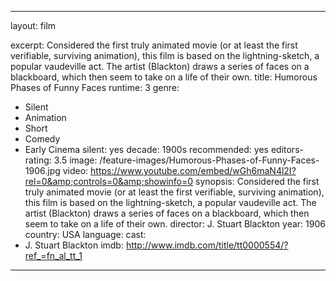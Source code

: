 ---

layout: film

excerpt: Considered the first truly animated movie (or at least the first verifiable, surviving animation), this film is based on the lightning-sketch, a popular vaudeville act. The artist (Blackton) draws a series of faces on a blackboard, which then seem to take on a life of their own.
title: Humorous Phases of Funny Faces
runtime: 3
genre: 
- Silent
- Animation
- Short
- Comedy
- Early Cinema 
silent: yes
decade: 1900s
recommended: yes
editors-rating: 3.5
image: /feature-images/Humorous-Phases-of-Funny-Faces-1906.jpg
video: https://www.youtube.com/embed/wGh6maN4l2I?rel=0&amp;controls=0&amp;showinfo=0
synopsis: Considered the first truly animated movie (or at least the first verifiable, surviving animation), this film is based on the lightning-sketch, a popular vaudeville act. The artist (Blackton) draws a series of faces on a blackboard, which then seem to take on a life of their own.
director:  J. Stuart Blackton 
year: 1906
country: USA
language:
cast:
- J. Stuart Blackton 
imdb: http://www.imdb.com/title/tt0000554/?ref_=fn_al_tt_1

---